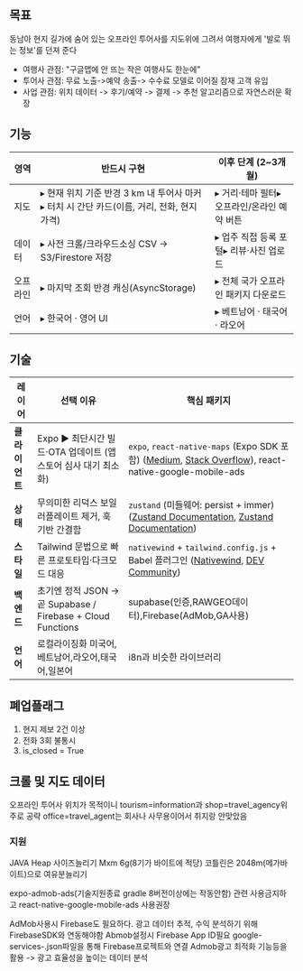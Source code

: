 
## 목표
동남아 현지 길가에 숨어 있는 오프라인 투어사를 지도위에 그려서 여행자에게 '발로 뛰는 정보'를 던져 준다
- 여행사 관점: "구글맵에 안 뜨는 작은 여행사도 한눈에"
- 투어사 관점: 무료 노출->예약 송출-> 수수료 모델로 이어질 잠재 고객 유입
- 사업 관점: 위치 데이터 -> 후기/예약 -> 결제 -> 추천 알고리즘으로 자연스러운 확장

## 기능
| 영역   | 반드시 구현                                                     | 이후 단계 (2~3개월)              |
| ---- | ---------------------------------------------------------- | -------------------------- |
| 지도   | ▸ 현재 위치 기준 반경 3 km 내 투어사 마커▸ 터치 시 간단 카드(이름, 거리, 전화, 현지 가격) | ▸ 거리·테마 필터▸ 오프라인/온라인 예약 버튼 |
| 데이터  | ▸ 사전 크롤/크라우드소싱 CSV → S3/Firestore 저장                       | ▸ 업주 직접 등록 포털▸ 리뷰·사진 업로드   |
| 오프라인 | ▸ 마지막 조회 반경 캐싱(AsyncStorage)                               | ▸ 전체 국가 오프라인 패키지 다운로드      |
| 언어   | ▸ 한국어 · 영어 UI                                              | ▸ 베트남어 · 태국어 · 라오어         |

## 기술
| 레이어       | 선택 이유                                                 | 핵심 패키지                                                                                                                                                                                                                                                                                                                                                                                          |
| --------- | ----------------------------------------------------- | ----------------------------------------------------------------------------------------------------------------------------------------------------------------------------------------------------------------------------------------------------------------------------------------------------------------------------------------------------------------------------------------------- |
| **클라이언트** | Expo ▶ 최단시간 빌드·OTA 업데이트 (앱스토어 심사 대기 최소화)              | `expo`, `react-native-maps` (Expo SDK 포함) ([Medium](https://medium.com/geekculture/mapview-in-expo-react-native-5aa69eb81519?utm_source=chatgpt.com "MapView in Expo/React Native - Medium"), [Stack Overflow](https://stackoverflow.com/questions/57598520/react-native-maps-with-expo?utm_source=chatgpt.com "react-native-maps with expo - Stack Overflow")), react-native-google-mobile-ads |
| **상태**    | 무의미한 리덕스 보일러플레이트 제거, 훅 기반 간결함                         | `zustand` (미들웨어: persist + immer) ([Zustand Documentation](https://zustand.docs.pmnd.rs/?utm_source=chatgpt.com "Zustand: Introduction"), [Zustand Documentation](https://zustand.docs.pmnd.rs/integrations/persisting-store-data?utm_source=chatgpt.com "Persisting store data - Zustand"))                                                                                                    |
| **스타일**   | Tailwind 문법으로 빠른 프로토타입·다크모드 대응                        | `nativewind` + `tailwind.config.js` + Babel 플러그인 ([Nativewind](https://nativewind.dev/?utm_source=chatgpt.com "NativeWind: Home"), [DEV Community](https://dev.to/gamertense/getting-started-with-nativewind-using-tailwind-css-in-react-native-13e6?utm_source=chatgpt.com "Getting Started with NativeWind: Using Tailwind CSS in React Native"))                                             |
| **백엔드**   | 초기엔 정적 JSON → 곧 Supabase / Firebase + Cloud Functions | supabase(인증,RAWGEO데이터),Firebase(AdMob,GA사용)                                                                                                                                                                                                                                                                                                                                                     |
| **언어**    | 로컬라이징화 미국어,베트남어,라오어,태국어,일본어                           | i8n과 비슷한 라이브러리                                                                                                                                                                                                                                                                                                                                                                                  |

## 폐업플래그
1. 현지 제보 2건 이상
2. 전화 3회 불통시
3. is_closed = True

## 크롤 및 지도 데이터
오프라인 투어사 위치가 목적이니 tourism=information과 shop=travel_agency위주로 공략
office=travel_agent는 회사나 사무용이어서 취지랑 안맞았음

### 지원
JAVA Heap 사이즈늘리기 Mxm 6g(8기가 바이트에 적당) 코틀린은 2048m(메가바이트)으로 여유분늘리기

expo-admob-ads(기술지원종료 gradle 8버전이상에는 작동안함) 관련 사용금지하고 react-native-google-mobile-ads 사용권장 

AdMob사용시 Firebase도 필요하다. 광고 데이터 추적, 수익 분석하기 위해 FirebaseSDK와 연동해야함 Abmob설정시 Firebase App ID필요 google-services-.json파일을 통해 Firebase프로젝트와 연결 Admob광고 최적화 기능등을 활용 -> 광고 효율성을 높이는 데이터 분석